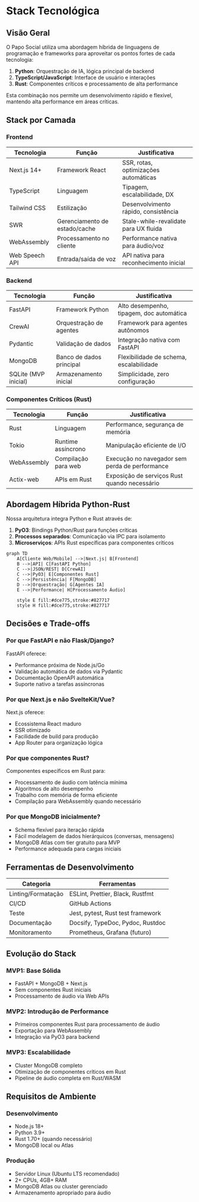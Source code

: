 # Stack Tecnológica

## Visão Geral 

O Papo Social utiliza uma abordagem híbrida de linguagens de programação e frameworks para aproveitar os pontos fortes de cada tecnologia:

1. **Python**: Orquestração de IA, lógica principal de backend
2. **TypeScript/JavaScript**: Interface de usuário e interações
3. **Rust**: Componentes críticos e processamento de alta performance

Esta combinação nos permite um desenvolvimento rápido e flexível, mantendo alta performance em áreas críticas.

## Stack por Camada

### Frontend

| Tecnologia | Função | Justificativa |
|------------|--------|---------------|
| Next.js 14+ | Framework React | SSR, rotas, optimizações automáticas |
| TypeScript | Linguagem | Tipagem, escalabilidade, DX |
| Tailwind CSS | Estilização | Desenvolvimento rápido, consistência |
| SWR | Gerenciamento de estado/cache | Stale-while-revalidate para UX fluida |
| WebAssembly | Processamento no cliente | Performance nativa para áudio/voz |
| Web Speech API | Entrada/saída de voz | API nativa para reconhecimento inicial |

### Backend

| Tecnologia | Função | Justificativa |
|------------|--------|---------------|
| FastAPI | Framework Python | Alto desempenho, tipagem, doc automática |
| CrewAI | Orquestração de agentes | Framework para agentes autônomos |
| Pydantic | Validação de dados | Integração nativa com FastAPI |
| MongoDB | Banco de dados principal | Flexibilidade de schema, escalabilidade |
| SQLite (MVP inicial) | Armazenamento inicial | Simplicidade, zero configuração |

### Componentes Críticos (Rust)

| Tecnologia | Função | Justificativa |
|------------|--------|---------------|
| Rust | Linguagem | Performance, segurança de memória |
| Tokio | Runtime assíncrono | Manipulação eficiente de I/O |
| WebAssembly | Compilação para web | Execução no navegador sem perda de performance |
| Actix-web | APIs em Rust | Exposição de serviços Rust quando necessário |

## Abordagem Híbrida Python-Rust

Nossa arquitetura integra Python e Rust através de:

1. **PyO3**: Bindings Python/Rust para funções críticas
2. **Processos separados**: Comunicação via IPC para isolamento
3. **Microserviços**: APIs Rust específicas para componentes críticos

```mermaid
graph TD
    A[Cliente Web/Mobile] -->|Next.js| B[Frontend]
    B -->|API| C[FastAPI Python]
    C -->|JSON/REST| D[CrewAI]
    C -->|PyO3| E[Componentes Rust]
    C -->|Persistência| F[MongoDB]
    D -->|Orquestração| G[Agentes IA]
    E -->|Performance| H[Processamento Áudio]
    
    style E fill:#dce775,stroke:#827717
    style H fill:#dce775,stroke:#827717
```

## Decisões e Trade-offs

### Por que FastAPI e não Flask/Django?

FastAPI oferece:
- Performance próxima de Node.js/Go
- Validação automática de dados via Pydantic
- Documentação OpenAPI automática
- Suporte nativo a tarefas assíncronas

### Por que Next.js e não SvelteKit/Vue?

Next.js oferece:
- Ecossistema React maduro
- SSR otimizado
- Facilidade de build para produção
- App Router para organização lógica

### Por que componentes Rust?

Componentes específicos em Rust para:
- Processamento de áudio com latência mínima
- Algoritmos de alto desempenho
- Trabalho com memória de forma eficiente
- Compilação para WebAssembly quando necessário

### Por que MongoDB inicialmente?

- Schema flexível para iteração rápida
- Fácil modelagem de dados hierárquicos (conversas, mensagens)
- MongoDB Atlas com tier gratuito para MVP
- Performance adequada para cargas iniciais

## Ferramentas de Desenvolvimento

| Categoria | Ferramentas |
|-----------|-------------|
| Linting/Formatação | ESLint, Prettier, Black, Rustfmt |
| CI/CD | GitHub Actions |
| Teste | Jest, pytest, Rust test framework |
| Documentação | Docsify, TypeDoc, Pydoc, Rustdoc |
| Monitoramento | Prometheus, Grafana (futuro) |

## Evolução do Stack

### MVP1: Base Sólida
- FastAPI + MongoDB + Next.js
- Sem componentes Rust iniciais
- Processamento de áudio via Web APIs

### MVP2: Introdução de Performance
- Primeiros componentes Rust para processamento de áudio
- Exportação para WebAssembly
- Integração via PyO3 para backend

### MVP3: Escalabilidade
- Cluster MongoDB completo
- Otimização de componentes críticos em Rust
- Pipeline de áudio completa em Rust/WASM

## Requisitos de Ambiente

### Desenvolvimento
- Node.js 18+
- Python 3.9+
- Rust 1.70+ (quando necessário)
- MongoDB local ou Atlas

### Produção
- Servidor Linux (Ubuntu LTS recomendado)
- 2+ CPUs, 4GB+ RAM
- MongoDB Atlas ou cluster gerenciado
- Armazenamento apropriado para áudio
